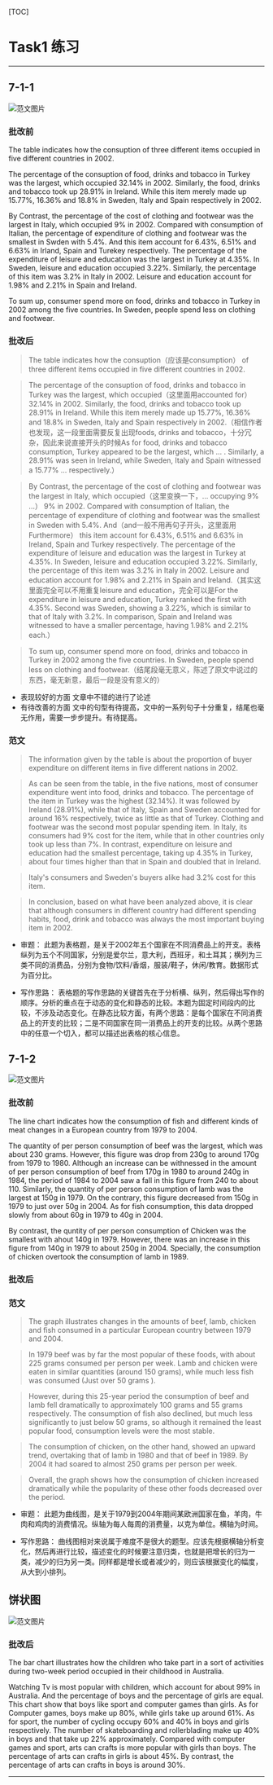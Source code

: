 [TOC]

# Task1 练习

---

## 7-1-1

![范文图片](./resource/4.png)

### 批改前

The table indicates how the consuption of three different items occupied in five different countries in 2002.

The percentage of the consuption of food, drinks and tobacco in Turkey was the largest, which occupied 32.14% in 2002. Similarly, the food, drinks and tobacco took up 28.91% in Ireland. While this item merely made up 15.77%, 16.36% and 18.8% in Sweden, Italy and Spain respectively in 2002.

By Contrast, the percentage of the cost of clothing and footwear was the largest in Italy, which occupied 9% in 2002. Compared with consumption of Italian, the percentage of expenditure of clothing and footwear was the smallest in Swden with 5.4%. And this item account for 6.43%, 6.51% and 6.63% in Irland, Spain and Turekey respectively. The percentage of the expenditure of leisure and education was the largest in Turkey at 4.35%. In Sweden, leisure and education occupied 3.22%. Similarly, the percentage of this item was 3.2% in Italy in 2002. Leisure and education account for 1.98% and 2.21% in Spain and Ireland.

To sum up, consumer spend more on food, drinks and tobacco in Turkey in 2002 among the five countries. In Sweden, people spend less on clothing and footwear.

### 批改后

> The table indicates how the consuption（应该是consumption） of three different items occupied in five different countries in 2002.

>The percentage of the consuption of food, drinks and tobacco in Turkey was the largest, which occupied（这里面用accounted for） 32.14% in 2002. Similarly, the food, drinks and tobacco took up 28.91% in Ireland. While this item merely made up 15.77%, 16.36% and 18.8% in Sweden, Italy and Spain respectively in 2002.（相信作者也发现，这一段里面需要反复出现foods, drinks and tobacco，十分冗杂，因此来说直接开头的时候As for food, drinks and tobacco consumption, Turkey appeared to be the largest, which … . Similarly, a 28.91% was seen in Ireland, while Sweden, Italy and Spain witnessed a 15.77% … respectively.）

>By Contrast, the percentage of the cost of clothing and footwear was the largest in Italy, which occupied（这里变换一下，… occupying 9% …） 9% in 2002. Compared with consumption of Italian, the percentage of expenditure of clothing and footwear was the smallest in Sweden with 5.4%. And（and一般不用再句子开头，这里面用Furthermore） this item account for 6.43%, 6.51% and 6.63% in Ireland, Spain and Turkey respectively. The percentage of the expenditure of leisure and education was the largest in Turkey at 4.35%. In Sweden, leisure and education occupied 3.22%. Similarly, the percentage of this item was 3.2% in Italy in 2002. Leisure and education account for 1.98% and 2.21% in Spain and Ireland.（其实这里面完全可以不用重复leisure and education，完全可以是For the expenditure in leisure and education, Turkey ranked the first with 4.35%. Second was Sweden, showing a 3.22%, which is similar to that of Italy with 3.2%. In comparison, Spain and Ireland was witnessed to have a smaller percentage, having 1.98% and 2.21% each.）

>To sum up, consumer spend more on food, drinks and tobacco in Turkey in 2002 among the five countries. In Sweden, people spend less on clothing and footwear.（结尾段毫无意义，陈述了原文中说过的东西，毫无新意，最后一段是没有意义的）

- 表现较好的方面	文章中不错的进行了论述
- 有待改善的方面	文中的句型有待提高，文中的一系列句子十分重复，结尾也毫无作用，需要一步步提升。有待提高。

### 范文

>The information given by the table is about the proportion of buyer expenditure on different items in five different nations in 2002.

>As can be seen from the table, in the five nations, most of consumer expenditure went into food, drinks and tobacco. The percentage of the item in Turkey was the highest (32.14%). It was followed by Ireland (28.91%), while that of Italy, Spain and Sweden accounted for around 16% respectively, twice as little as that of Turkey. Clothing and footwear was the second most popular spending item. In Italy, its consumers had 9% cost for the item, while that in other countries only took up less than 7%. In contrast, expenditure on leisure and education had the smallest percentage, taking up 4.35% in Turkey, about four times higher than that in Spain and doubled that in Ireland.

>Italy's consumers and Sweden's buyers alike had 3.2% cost for this item.

>In conclusion, based on what have been analyzed above, it is clear that although consumers in different country had different spending habits, food, drink and tobacco was always the most important buying item in 2002.

- 审题：
此题为表格题，是关于2002年五个国家在不同消费品上的开支。表格纵列为五个不同国家，分别是爱尔兰，意大利，西班牙，和土耳其；横列为三类不同的消费品，分别为食物/饮料/香烟，服装/鞋子，休闲/教育。数据形式为百分比。

- 写作思路：
表格题的写作思路的关键首先在于分析横、纵列，然后得出写作的顺序。分析的重点在于动态的变化和静态的比较。本题为固定时间段内的比较，不涉及动态变化。在静态比较方面，有两个思路：是每个国家在不同消费品上的开支的比较；二是不同国家在同一消费品上的开支的比较。从两个思路中的任意一个切入，都可以描述出表格的核心信息。

## 7-1-2

![范文图片](./resource/6.png)

### 批改前
The line chart indicates how the consumption of fish and different kinds of meat changes in a European country from 1979 to 2004.

The quantity of per person consumption of beef was the largest, which was about 230 grams. However, this figure was drop from 230g to around 170g from 1979 to 1980. Although an increase can be withnessed in the amount of per person consumption of beef from 170g in 1980 to around 240g in 1984, the period of 1984 to 2004 saw a fall in this figure from 240 to about 110. Similarly, the quantity of per person consumption of lamb was the largest at 150g in 1979. On the contrary, this figure decreased from 150g in 1979 to just over 50g in 2004. As for fish consumption, this data dropped slowly from about 60g in 1979 to 40g in 2004.

By contrast, the quntity of per person consumption of Chicken was the smallest with ahout 140g in 1979. However, there was an increase in this figure from 140g in 1979 to about 250g in 2004. Specially, the consumption of chicken overtook the consumption of lamb in 1989.

### 批改后



### 范文

>The graph illustrates changes in the amounts of beef, lamb, chicken and fish consumed in a particular European country between 1979 and 2004.

>In 1979 beef was by far the most popular of these foods, with about 225 grams consumed per person per week. Lamb and chicken were eaten in similar quantities (around 150 grams), while much less fish was consumed (Just over 50 grams ).

>However, during this 25-year period the consumption of beef and lamb fell dramatically to approximately 100 grams and 55 grams respectively. The consumption of fish also declined, but much less significantly to just below 50 grams, so although it remained the least popular food, consumption levels were the most stable.

>The consumption of chicken, on the other hand, showed an upward trend, overtaking that of lamb in 1980 and that of beef in 1989. By 2004 it had soared to almost 250 grams per person per week.

>Overall, the graph shows how the consumption of chicken increased dramatically while the popularity of these other foods decreased over the period.

- 审题：
此题为曲线图，是关于1979到2004年期间某欧洲国家在鱼，羊肉，牛肉和鸡肉的消费情况。纵轴为每人每周的消费量，以克为单位。横轴为时间。

- 写作思路：
曲线图相对来说属于难度不是很大的题型。应该先根据横轴分析变化，然后再进行比较，描述变化的时候要注意归类，也就是把增长的归为一类，减少的归为另一类。同样都是增长或者减少的，则应该根据变化的幅度，从大到小排列。


## 饼状图

![范文图片](./resource/10.jpg)

### 批改后

The bar chart illustrates how the children who take part in a sort of activities during two-week period occupied in their childhood in Australia.

Watching Tv is most popular with children, which account for about 99% in Australia. And the percentage of boys and the percentage of girls are equal. This chart show that boys like sport and computer games than girls. As for Computer games, boys make up 80%, while girls take up around 61%. As for sport, the number of cycling occupy 60% and 40% in boys and girls respectively. The number of skateboarding and rollerblading make up 40% in boys and that take up 22% approximately.
Compared with computer games and sport, arts can crafts is more popular with girls than boys. The percentage of arts can crafts in girls is about 45%. By contrast, the percentage of arts can crafts in boys is around 30%.

---







